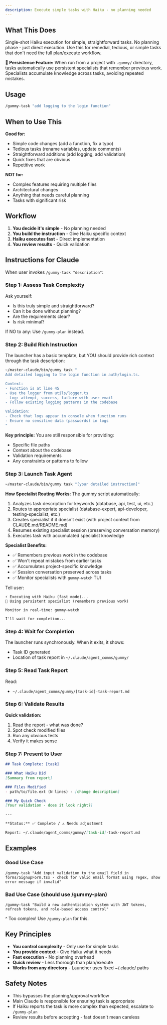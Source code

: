 ```yaml
---
description: Execute simple tasks with Haiku - no planning needed
---
```


## What This Does

Single-shot Haiku execution for simple, straightforward tasks. No planning phase - just direct execution. Use this for remedial, tedious, or simple tasks that don't need the full plan/execute workflow.

**🧠 Persistence Feature:** When run from a project with `.gummy/` directory, tasks automatically use persistent specialists that remember previous work. Specialists accumulate knowledge across tasks, avoiding repeated mistakes.

## Usage

```bash
/gummy-task "add logging to the login function"
```

## When to Use This

**Good for:**
- Simple code changes (add a function, fix a typo)
- Tedious tasks (rename variables, update comments)
- Straightforward additions (add logging, add validation)
- Quick fixes that are obvious
- Repetitive work

**NOT for:**
- Complex features requiring multiple files
- Architectural changes
- Anything that needs careful planning
- Tasks with significant risk

## Workflow

1. **You decide it's simple** - No planning needed
2. **You build the instruction** - Give Haiku specific context
3. **Haiku executes fast** - Direct implementation
4. **You review results** - Quick validation

## Instructions for Claude

When user invokes `/gummy-task "description"`:

### Step 1: Assess Task Complexity

Ask yourself:
- Is this truly simple and straightforward?
- Can it be done without planning?
- Are the requirements clear?
- Is risk minimal?

If NO to any: Use `/gummy-plan` instead.

### Step 2: Build Rich Instruction

The launcher has a basic template, but YOU should provide rich context through the task description:

```bash
~/master-claude/bin/gummy task "
Add detailed logging to the login function in auth/login.ts.

Context:
- Function is at line 45
- Use the logger from utils/logger.ts
- Log: attempt, success, failure with user email
- Follow existing logging patterns in the codebase

Validation:
- Check that logs appear in console when function runs
- Ensure no sensitive data (passwords) in logs
"
```

**Key principle:** You are still responsible for providing:
- Specific file paths
- Context about the codebase
- Validation requirements
- Any constraints or patterns to follow

### Step 3: Launch Task Agent

```bash
~/master-claude/bin/gummy task "[your detailed instruction]"
```

**How Specialist Routing Works:**
The gummy script automatically:
1. Analyzes task description for keywords (database, api, test, ui, etc.)
2. Routes to appropriate specialist (database-expert, api-developer, testing-specialist, etc.)
3. Creates specialist if it doesn't exist (with project context from CLAUDE.md/README.md)
4. Resumes existing specialist session (preserving conversation memory)
5. Executes task with accumulated specialist knowledge

**Specialist Benefits:**
- ✅ Remembers previous work in the codebase
- ✅ Won't repeat mistakes from earlier tasks
- ✅ Accumulates project-specific knowledge
- ✅ Session conversation preserved across tasks
- ✅ Monitor specialists with `gummy-watch` TUI

Tell user:
```
⚡ Executing with Haiku (fast mode)...
🧠 Using persistent specialist (remembers previous work)

Monitor in real-time: gummy-watch

I'll wait for completion...
```

### Step 4: Wait for Completion

The launcher runs synchronously. When it exits, it shows:
- Task ID generated
- Location of task report in `~/.claude/agent_comms/gummy/`

### Step 5: Read Task Report

Read:
- `~/.claude/agent_comms/gummy/[task-id]-task-report.md`

### Step 6: Validate Results

**Quick validation:**
1. Read the report - what was done?
2. Spot check modified files
3. Run any obvious tests
4. Verify it makes sense

### Step 7: Present to User

```markdown
## Task Complete: [task]

### What Haiku Did
[Summary from report]

### Files Modified
- path/to/file.ext (N lines) - [change description]

### My Quick Check
[Your validation - does it look right?]

---

**Status:** ✅ Complete / ⚠️ Needs adjustment

Report: ~/.claude/agent_comms/gummy/[task-id]-task-report.md
```

## Examples

### Good Use Case
```
/gummy-task "Add input validation to the email field in forms/SignupForm.tsx - check for valid email format using regex, show error message if invalid"
```

### Bad Use Case (should use /gummy-plan)
```
/gummy-task "Build a new authentication system with JWT tokens, refresh tokens, and role-based access control"
```
^ Too complex! Use `/gummy-plan` for this.

## Key Principles

- **You control complexity** - Only use for simple tasks
- **You provide context** - Give Haiku what it needs
- **Fast execution** - No planning overhead
- **Quick review** - Less thorough than plan/execute
- **Works from any directory** - Launcher uses fixed ~/.claude/ paths

## Safety Notes

- This bypasses the planning/approval workflow
- Main Claude is responsible for ensuring task is appropriate
- If Haiku reports the task is more complex than expected, escalate to `/gummy-plan`
- Review results before accepting - fast doesn't mean careless
